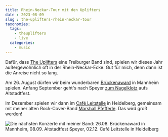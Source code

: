 ```yaml
---
title: Rhein-Neckar-Tour mit den Uplifters
date : 2023-08-09
slug : the-uplifters-rhein-neckar-tour
taxonomies:
  tags:
    - theuplifters
    - live
  categories:
    - music
---
```


Dafür, dass [The Uplifters](https://theuplifters.de/) eine Freiburger Band sind, spielen wir dieses Jahr außergewöhnlich oft in der Rhein-Neckar-Ecke. Gut für mich, denn dann ist die Anreise nicht so lang.

Am 26. August dürfen wir beim wunderbaren [Brückenaward](https://www.brueckenaward.de/) in Mannheim spielen. Anfang September geht's nach Speyer [zum Nagelklotz](https://www.facebook.com/Nagelklotz/) aufs Altstadtfest.

Im Dezember spielen wir dann im [Café Leitstelle](https://www.instagram.com/cafeleitstelle/) in Heidelberg, gemeinsam mit meiner alten Rock-Cover-Band [Marshall Pfefferle](https://www.instagram.com/marshallpfefferle/). Das wird groß werden!

![Die nächsten Konzerte mit meiner Band: 26.08. Brückenaward in Mannheim, 08.09. Altstadtfest Speyer, 02.12. Café Leitstelle in Heidelberg](/images/2023/uplifters-promo-rhein-neckar-2023.png)

